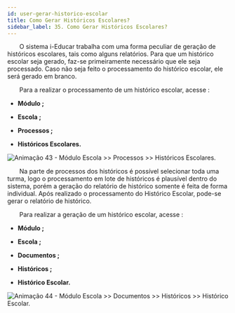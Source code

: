 ```yaml
---
id: user-gerar-historico-escolar
title: Como Gerar Históricos Escolares?
sidebar_label: 35. Como Gerar Históricos Escolares?
---
```


<div class="justificado">

&nbsp;&nbsp;&nbsp;&nbsp;&nbsp;&nbsp;&nbsp;O sistema i-Educar trabalha com uma forma peculiar de geração de históricos escolares, tais como alguns relatórios. Para que um histórico escolar seja gerado, faz-se primeiramente necessário que ele seja processado. Caso não seja feito o processamento do histórico escolar, ele será gerado em branco.

&nbsp;&nbsp;&nbsp;&nbsp;&nbsp;&nbsp;&nbsp;Para a realizar o processamento de um histórico escolar, acesse :

* **Módulo ;**

* **Escola ;**

* **Processos ;**

* **Históricos Escolares.**

![Animação 43 - Módulo Escola >> Processos >> Históricos Escolares.](../img/user-docs/processar_historico_escolar.gif)


&nbsp;&nbsp;&nbsp;&nbsp;&nbsp;&nbsp;&nbsp;Na parte de processos dos históricos é possível selecionar toda uma turma, logo o processamento em lote de históricos é plausível dentro do sistema, porém a geração do relatório de histórico somente é feita de forma individual. Após realizado o processamento do Histórico Escolar, pode-se gerar o relatório de histórico.

&nbsp;&nbsp;&nbsp;&nbsp;&nbsp;&nbsp;&nbsp;Para realizar a geração de um histórico escolar, acesse : 

* **Módulo ;**

 * **Escola ;**
 
 * **Documentos ;** 
 
 * **Históricos ;** 
 
* **Histórico Escolar.**

![Animação 44 - Módulo Escola >> Documentos >> Históricos >> Histórico Escolar.](../img/user-docs/gerar_historico_escolar_processado.gif)

</div>

